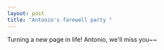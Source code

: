 ```yaml
---
layout: post
title: "Antonio's farewell party "
---
```


Turning a new page in life! Antonio, we'll miss you~~
